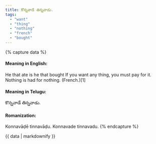```yaml
---
title: కొన్నవాడే తిన్నవాడు.
tags:
  - "want"
  - "thing"
  - "nothing"
  - "french"
  - "bought"
---
```


{% capture data %}
#### Meaning in English:
He that ate is he that bought
If you want any thing, you must pay for it.
Nothing is had for nothing. (French.)[1]

#### Meaning in Telugu:
కొన్నవాడే తిన్నవాడు.

#### Romanization:
Konnavāḍē tinnavāḍu.
Konnavade tinnavadu.
{% endcapture %}

{{ data | markdownify }}

